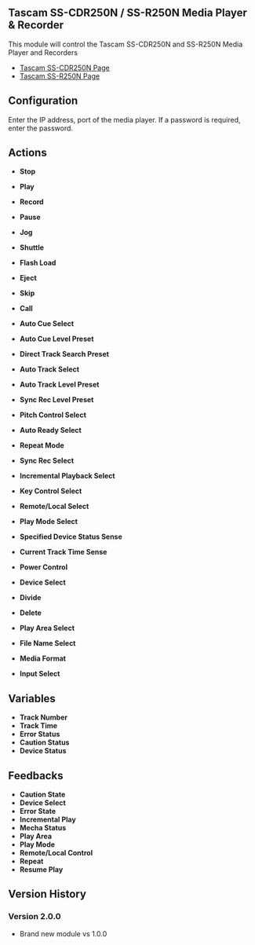 ## Tascam SS-CDR250N / SS-R250N Media Player & Recorder

This module will control the Tascam SS-CDR250N and SS-R250N Media Player and Recorders

- [Tascam SS-CDR250N Page](https://tascam.com/us/product/ss-cdr250n/top)
- [Tascam SS-R250N Page](https://tascam.com/us/product/ss-r250n/top)

## Configuration
Enter the IP address, port of the media player. If a password is required, enter the password.

## Actions
- **Stop** 
- **Play** 
- **Record** 
- **Pause** 
- **Jog** 
- **Shuttle** 
- **Flash Load** 
- **Eject** 
- **Skip**

- **Call**
- **Auto Cue Select**
- **Auto Cue Level Preset**
- **Direct Track Search Preset**
- **Auto Track Select**
- **Auto Track Level Preset**
- **Sync Rec Level Preset**

- **Pitch Control Select**
- **Auto Ready Select**
- **Repeat Mode**
- **Sync Rec Select**
- **Incremental Playback Select**
- **Key Control Select**
- **Remote/Local Select**
- **Play Mode Select**
- **Specified Device Status Sense**
- **Current Track Time Sense**
- **Power Control**
- **Device Select**
- **Divide**
- **Delete**
- **Play Area Select**
- **File Name Select**
- **Media Format**
- **Input Select**

## Variables
- **Track Number** 
- **Track Time**
- **Error Status**
- **Caution Status**
- **Device Status**

## Feedbacks
- **Caution State**
- **Device Select**
- **Error State**
- **Incremental Play**
- **Mecha Status**
- **Play Area**
- **Play Mode**
- **Remote/Local Control**
- **Repeat**
- **Resume Play**

## Version History

### Version 2.0.0
- Brand new module vs 1.0.0
